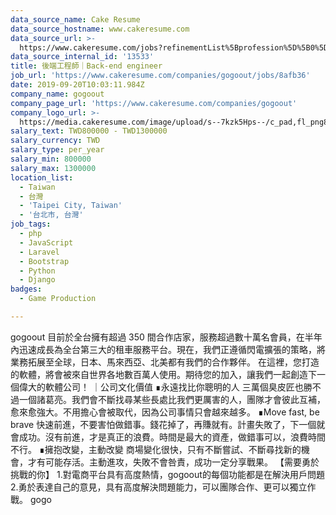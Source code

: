 ```yaml
---
data_source_name: Cake Resume
data_source_hostname: www.cakeresume.com
data_source_url: >-
  https://www.cakeresume.com/jobs?refinementList%5Bprofession%5D%5B0%5D=game-production&range%5Bsalary_range%5D%5Bmin%5D=1000000
data_source_internal_id: '13533'
title: 後端工程師｜Back-end engineer
job_url: 'https://www.cakeresume.com/companies/gogoout/jobs/8afb36'
date: 2019-09-20T10:03:11.984Z
company_name: gogoout
company_page_url: 'https://www.cakeresume.com/companies/gogoout'
company_logo_url: >-
  https://media.cakeresume.com/image/upload/s--7kzk5Hps--/c_pad,fl_png8,h_200,w_200/v1536387242/b9ntyqvxa6b5bd21x72w.png
salary_text: TWD800000 - TWD1300000
salary_currency: TWD
salary_type: per_year
salary_min: 800000
salary_max: 1300000
location_list:
  - Taiwan
  - 台灣
  - 'Taipei City, Taiwan'
  - '台北市, 台灣'
job_tags:
  - php
  - JavaScript
  - Laravel
  - Bootstrap
  - Python
  - Django
badges:
  - Game Production

---
```


gogoout 目前於全台擁有超過 350 間合作店家，服務超過數十萬名會員，在半年內迅速成長為全台第三大的租車服務平台。現在，我們正遵循閃電擴張的策略，將業務拓展至全球，日本、馬來西亞、北美都有我們的合作夥伴。 在這裡，您打造的軟體，將會被來自世界各地數百萬人使用。期待您的加入，讓我們一起創造下一個偉大的軟體公司！ ｜公司文化價值 ∎永遠找比你聰明的人 三萬個臭皮匠也勝不過一個諸葛亮。我們會不斷找尋某些長處比我們更厲害的人，團隊才會彼此互補，愈來愈強大。不用擔心會被取代，因為公司事情只會越來越多。 ∎Move fast, be brave 快速前進，不要害怕做錯事。錢花掉了，再賺就有。計畫失敗了，下一個就會成功。沒有前進，才是真正的浪費。時間是最大的資產，做錯事可以，浪費時間不行。 ∎擁抱改變，主動改變 商場變化很快，只有不斷嘗試、不斷尋找新的機會，才有可能存活。主動進攻，失敗不會咎責，成功一定分享戰果。 【需要勇於挑戰的你】 1.對電商平台具有高度熱情，gogoout的每個功能都是在解決用戶問題 2.勇於表達自己的意見，具有高度解決問題能力，可以團隊合作、更可以獨立作戰。 gogo